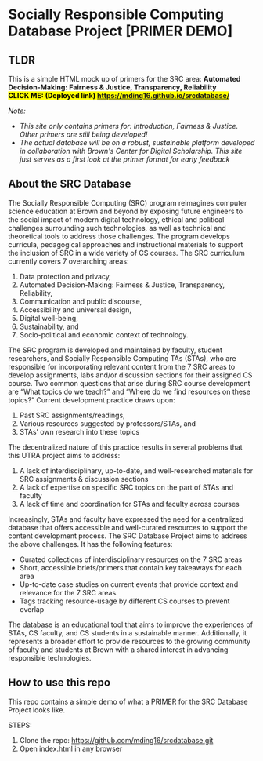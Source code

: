 # Socially Responsible Computing Database Project [PRIMER DEMO]
## TLDR
This is a simple HTML mock up of primers for the SRC area: **Automated Decision-Making: Fairness & Justice, Transparency, Reliability**<br>
**<mark style="background-color: #FFFF00">CLICK ME: (Deployed link) https://mding16.github.io/srcdatabase/ </mark>**

_Note:_ 
- _This site only contains primers for: Introduction, Fairness & Justice. Other primers are still being developed!_
- _The actual database will be on a robust, sustainable platform developed in collaboration with Brown's Center for Digital Scholarship. This site just serves as a first look at the primer format for early feedback_

## About the SRC Database
The Socially Responsible Computing (SRC) program reimagines computer science education at Brown and beyond by exposing future engineers to the social impact of modern digital technology, ethical and political challenges surrounding such technologies, as well as technical and theoretical tools to address those challenges. The program develops curricula, pedagogical approaches and instructional materials to support the inclusion of SRC in a wide variety of CS courses. The SRC curriculum currently covers 7 overarching areas: 

1) Data protection and privacy,
2) Automated Decision-Making: Fairness & Justice, Transparency, Reliability,
3) Communication and public discourse,
4) Accessibility and universal design,
5) Digital well-being,
6) Sustainability, and
7) Socio-political and economic context of technology.

The SRC program is developed and maintained by faculty, student researchers, and Socially Responsible Computing TAs (STAs), who are responsible for incorporating relevant content from the 7 SRC areas to develop assignments, labs and/or discussion sections for their assigned CS course. Two common questions that arise during SRC course development are “What topics do we teach?” and “Where do we find resources on these topics?” Current development practice draws upon: 

1. Past SRC assignments/readings,
2. Various resources suggested by professors/STAs, and
3. STAs’ own research into these topics

The decentralized nature of this practice results in several problems that this UTRA project aims to address:
1. A lack of interdisciplinary, up-to-date, and well-researched materials for SRC assignments & discussion sections
2. A lack of expertise on specific SRC topics on the part of STAs and faculty
3. A lack of time and coordination for STAs and faculty across courses

Increasingly, STAs and faculty have expressed the need for a centralized database that offers accessible and well-curated resources to support the content development process. 
The SRC Database Project aims to address the above challenges. It has the following features:
- Curated collections of interdisciplinary resources on the 7 SRC areas
- Short, accessible briefs/primers that contain key takeaways for each area
- Up-to-date case studies on current events that provide context and relevance for the 7 SRC areas.
- Tags tracking resource-usage by different CS courses to prevent overlap

The database is an educational tool that aims to improve the experiences of STAs, CS faculty, and CS students in a sustainable manner. Additionally, it represents a broader effort to provide resources to the growing community of faculty and students at Brown with a shared interest in advancing responsible technologies. 

## How to use this repo 
This repo contains a simple demo of what a PRIMER for the SRC Database Project looks like. 

STEPS:
1. Clone the repo: https://github.com/mding16/srcdatabase.git
2. Open index.html in any browser 
